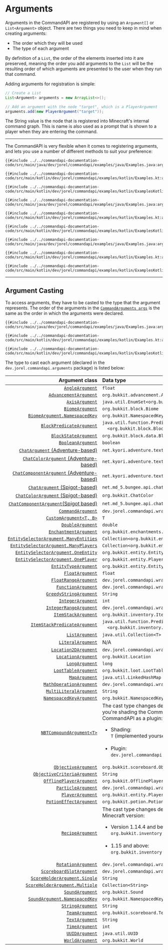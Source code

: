 # Arguments

Arguments in the CommandAPI are registered by using an `Argument[]` or `List<Argument>` object. There are two things you need to keep in mind when creating arguments:

* The order which they will be used
* The type of each argument

By definition of a `List`, the order of the elements inserted into it are preserved, meaning the order you add arguments to the `List` will be the resulting order of which arguments are presented to the user when they run that command.

Adding arguments for registration is simple:

```java
// Create a List
List<Argument> arguments = new ArrayList<>();

// Add an argument with the node "target", which is a PlayerArgument
arguments.add(new PlayerArgument("target"));
```

The String value is the node that is registered into Minecraft's internal command graph. This is name is also used as a prompt that is shown to a player when they are entering the command.

-----

The CommandAPI is very flexible when it comes to registering arguments, and lets you use a number of different methods to suit your preference:

<div class="multi-pre">

```java,Java
{{#include ../../commandapi-documentation-code/src/main/java/dev/jorel/commandapi/examples/java/Examples.java:arguments1}}
```

```kotlin,Kotlin
{{#include ../../commandapi-documentation-code/src/main/kotlin/dev/jorel/commandapi/examples/kotlin/Examples.kt:arguments1}}
```

```kotlin,Kotlin_DSL
{{#include ../../commandapi-documentation-code/src/main/kotlin/dev/jorel/commandapi/examples/kotlin/ExamplesKotlinDSL.kt:arguments1}}
```

</div>

<div class="multi-pre">

```java,Java
{{#include ../../commandapi-documentation-code/src/main/java/dev/jorel/commandapi/examples/java/Examples.java:arguments2}}
```

```kotlin,Kotlin
{{#include ../../commandapi-documentation-code/src/main/kotlin/dev/jorel/commandapi/examples/kotlin/Examples.kt:arguments2}}
```

```kotlin,Kotlin_DSL
{{#include ../../commandapi-documentation-code/src/main/kotlin/dev/jorel/commandapi/examples/kotlin/ExamplesKotlinDSL.kt:arguments2}}
```

</div>

<div class="multi-pre">

```java,Java
{{#include ../../commandapi-documentation-code/src/main/java/dev/jorel/commandapi/examples/java/Examples.java:arguments3}}
```

```kotlin,Kotlin
{{#include ../../commandapi-documentation-code/src/main/kotlin/dev/jorel/commandapi/examples/kotlin/Examples.kt:arguments3}}
```

```kotlin,Kotlin_DSL
{{#include ../../commandapi-documentation-code/src/main/kotlin/dev/jorel/commandapi/examples/kotlin/ExamplesKotlinDSL.kt:arguments3}}
```

</div>

-----

## Argument Casting

To access arguments, they have to be casted to the type that the argument represents. The order of the arguments in the [`CommandArguments args`](./commandarguments.md) is the same as the order in which the arguments were declared.

<div class="multi-pre">

```java,Java
{{#include ../../commandapi-documentation-code/src/main/java/dev/jorel/commandapi/examples/java/Examples.java:arguments4}}
```

```kotlin,Kotlin
{{#include ../../commandapi-documentation-code/src/main/kotlin/dev/jorel/commandapi/examples/kotlin/Examples.kt:arguments4}}
```

```kotlin,Kotlin_DSL
{{#include ../../commandapi-documentation-code/src/main/kotlin/dev/jorel/commandapi/examples/kotlin/ExamplesKotlinDSL.kt:arguments4}}
```

</div>

The type to cast each argument (declared in the `dev.jorel.commandapi.arguments` package) is listed below:

|                                                                                              Argument class | Data type                                                                                                                                                                                                                                           |
|------------------------------------------------------------------------------------------------------------:|:----------------------------------------------------------------------------------------------------------------------------------------------------------------------------------------------------------------------------------------------------|
|                                                                      [`AngleArgument`](./argument_angle.md) | `float`                                                                                                                                                                                                                                             |
|                                                           [`AdvancementArgument`](./advancementargument.md) | `org.bukkit.advancement.Advancement`                                                                                                                                                                                                                |
|                                                                        [`AxisArgument`](./argument_axis.md) | `java.util.EnumSet<org.bukkit.Axis>`                                                                                                                                                                                                                |
|                                                                      [`BiomeArgument`](./argument_biome.md) | `org.bukkit.block.Biome`                                                                                                                                                                                                                            |
|                                                        [`BiomeArgument.NamespacedKey`](./argument_biome.md) | `org.bukkit.NamespacedKey`                                                                                                                                                                                                                          |
|                                                    [`BlockPredicateArgument`](./argument_blockpredicate.md) | `java.util.function.Predicate`<br />&emsp;`<org.bukkit.block.Block>`                                                                                                                                                                                |
|                                                            [`BlockStateArgument`](./argument_blockstate.md) | `org.bukkit.block.data.BlockData`                                                                                                                                                                                                                   |
|                                             [`BooleanArgument`](./argument_primitives.md#boolean-arguments) | `boolean`                                                                                                                                                                                                                                           |
|                    [`ChatArgument` (Adventure-based)](./argument_chat_adventure.md#adventure-chat-argument) | `net.kyori.adventure.text.Component`                                                                                                                                                                                                                |
|         [`ChatColorArgument` (Adventure-based)](./argument_chat_adventure.md#adventure-chat-color-argument) | `net.kyori.adventure.text.format.NamedTextColor`                                                                                                                                                                                                    |
| [`ChatComponentArgument` (Adventure-based)](./argument_chat_adventure.md#adventure-chat-component-argument) | `net.kyori.adventure.text.Component`                                                                                                                                                                                                                |
|                                    [`ChatArgument` (Spigot-based)](./argument_chat_spigot.md#chat-argument) | `net.md_5.bungee.api.chat.BaseComponent[]`                                                                                                                                                                                                          |
|                         [`ChatColorArgument` (Spigot-based)](./argument_chat_spigot.md#chat-color-argument) | `org.bukkit.ChatColor`                                                                                                                                                                                                                              |
|                  [`ChatComponentArgument`(Spigot based)](./argument_chat_spigot.md#chat-component-argument) | `net.md_5.bungee.api.chat.BaseComponent[]`                                                                                                                                                                                                          |
|                                                                  [`CommandArgument`](./argument_command.md) | `dev.jorel.commandapi.wrappers.CommandResult`                                                                                                                                                                                                       |
|                                                              [`CustomArgument<T, B>`](./argument_custom.md) | `T`                                                                                                                                                                                                                                                 |
|                                            [`DoubleArgument`](./argument_primitives.md#numerical-arguments) | `double`                                                                                                                                                                                                                                            |
|                                                          [`EnchantmentArgument`](./argument_enchantment.md) | `org.bukkit.enchantments.Enchantment`                                                                                                                                                                                                               |
|                    [`EntitySelectorArgument.ManyEntities`](./argument_entities.md#entity-selector-argument) | `Collection<org.bukkit.entity.Entity>`                                                                                                                                                                                                              |
|                     [`EntitySelectorArgument.ManyPlayers`](./argument_entities.md#entity-selector-argument) | `Collection<org.bukkit.entity.Player>`                                                                                                                                                                                                              |
|                       [`EntitySelectorArgument.OneEntity`](./argument_entities.md#entity-selector-argument) | `org.bukkit.entity.Entity`                                                                                                                                                                                                                          |
|                       [`EntitySelectorArgument.OnePlayer`](./argument_entities.md#entity-selector-argument) | `org.bukkit.entity.Player`                                                                                                                                                                                                                          |
|                                         [`EntityTypeArgument`](./argument_entities.md#entity-type-argument) | `org.bukkit.entity.EntityType`                                                                                                                                                                                                                      |
|                                             [`FloatArgument`](./argument_primitives.md#numerical-arguments) | `float`                                                                                                                                                                                                                                             |
|                              [`FloatRangeArgument`](./argument_range.md#the-integerrange--floatrange-class) | `dev.jorel.commandapi.wrappers.FloatRange`                                                                                                                                                                                                          |
|                                                                  [`FunctionArgument`](./functionwrapper.md) | `dev.jorel.commandapi.wrappers.FunctionWrapper[]`                                                                                                                                                                                                   |
|                                      [`GreedyStringArgument`](./argument_strings.md#greedy-string-argument) | `String`                                                                                                                                                                                                                                            |
|                                           [`IntegerArgument`](./argument_primitives.md#numerical-arguments) | `int`                                                                                                                                                                                                                                               |
|                            [`IntegerRangeArgument`](./argument_range.md#the-integerrange--floatrange-class) | `dev.jorel.commandapi.wrappers.IntegerRange`                                                                                                                                                                                                        |
|                                                              [`ItemStackArgument`](./argument_itemstack.md) | `org.bukkit.inventory.ItemStack`                                                                                                                                                                                                                    |
|                                            [`ItemStackPredicateArgument`](./argument_itemstackpredicate.md) | `java.util.function.Predicate`<br />&emsp;`<org.bukkit.inventory.ItemStack>`                                                                                                                                                                        |
|                                                                        [`ListArgument`](./argument_list.md) | `java.util.Collection<T>`                                                                                                                                                                                                                           |
|                                                                  [`LiteralArgument`](./argument_literal.md) | N/A                                                                                                                                                                                                                                                 |
|                                           [`Location2DArgument`](./argument_locations.md#location-2d-space) | `dev.jorel.commandapi.wrappers.Location2D`                                                                                                                                                                                                          |
|                                             [`LocationArgument`](./argument_locations.md#location-3d-space) | `org.bukkit.Location`                                                                                                                                                                                                                               |
|                                              [`LongArgument`](./argument_primitives.md#numerical-arguments) | `long`                                                                                                                                                                                                                                              |
|                                                              [`LootTableArgument`](./argument_loottable.md) | `org.bukkit.loot.LootTable`                                                                                                                                                                                                                         |
|                                                                          [`MapArgument`](./argument_map.md) | `java.util.LinkedHashMap`                                                                                                                                                                                                                           |
|                                                      [`MathOperationArgument`](./argument_mathoperation.md) | `dev.jorel.commandapi.wrappers.MathOperation`                                                                                                                                                                                                       |
|                                                        [`MultiLiteralArgument`](./argument_multiliteral.md) | `String`                                                                                                                                                                                                                                            |
|                                                      [`NamespacedKeyArgument`](./argument_namespacedkey.md) | `org.bukkit.NamespacedKey`                                                                                                                                                                                                                          |
|                                                               [`NBTCompoundArgument<T>`](./argument_nbt.md) | The cast type changes depending on whether you're shading the CommandAPI or using the CommandAPI as a plugin:<br /><ul><li>Shading:<br />`T` (implemented yourself)</li><br /><li>Plugin:<br />`dev.jorel.commandapi.nbtapi.NBTContainer`</li></ul> |
|                                          [`ObjectiveArgument`](./argument_objectives.md#objective-argument) | `org.bukkit.scoreboard.Objective`                                                                                                                                                                                                                   |
|                         [`ObjectiveCriteriaArgument`](./argument_objectives.md#objective-criteria-argument) | `String`                                                                                                                                                                                                                                            |
|                                    [`OfflinePlayerArgument`](./argument_entities.md#offlineplayer-argument) | `org.bukkit.OfflinePlayer`                                                                                                                                                                                                                          |
|                                                                [`ParticleArgument`](./argument_particle.md) | `dev.jorel.commandapi.wrappers.ParticleData`                                                                                                                                                                                                        |
|                                                  [`PlayerArgument`](./argument_entities.md#player-argument) | `org.bukkit.entity.Player`                                                                                                                                                                                                                          |
|                                                              [`PotionEffectArgument`](./argument_potion.md) | `org.bukkit.potion.PotionEffectType`                                                                                                                                                                                                                |
|                                                                    [`RecipeArgument`](./argument_recipe.md) | The cast type changes depending on your Minecraft version:<br><ul><li>Version 1.14.4 and below:<br />`org.bukkit.inventory.Recipe`</li><br /><li>1.15 and above:<br />`org.bukkit.inventory.ComplexRecipe` </li></ul>                               |
|                                                                [`RotationArgument`](./argument_rotation.md) | `dev.jorel.commandapi.wrappers.Rotation`                                                                                                                                                                                                            |
|                              [`ScoreboardSlotArgument`](./argument_scoreboards.md#scoreboard-slot-argument) | `dev.jorel.commandapi.wrappers.ScoreboardSlot`                                                                                                                                                                                                      |
|                             [`ScoreHolderArgument.Single`](./argument_scoreboards.md#score-holder-argument) | `String`                                                                                                                                                                                                                                            |
|                           [`ScoreHolderArgument.Multiple`](./argument_scoreboards.md#score-holder-argument) | `Collection<String>`                                                                                                                                                                                                                                |
|                                                                      [`SoundArgument`](./argument_sound.md) | `org.bukkit.Sound`                                                                                                                                                                                                                                  |
|                                                        [`SoundArgument.NamespacedKey`](./argument_sound.md) | `org.bukkit.NamespacedKey`                                                                                                                                                                                                                          |
|                                                   [`StringArgument`](./argument_strings.md#string-argument) | `String`                                                                                                                                                                                                                                            |
|                                                                        [`TeamArgument`](./argument_team.md) | `org.bukkit.scoreboard.Team`                                                                                                                                                                                                                        |
|                                                       [`TextArgument`](./argument_strings.md#text-argument) | `String`                                                                                                                                                                                                                                            |
|                                                                        [`TimeArgument`](./argument_time.md) | `int`                                                                                                                                                                                                                                               |
|                                                                        [`UUIDArgument`](./argument_uuid.md) | `java.util.UUID`                                                                                                                                                                                                                                    |
|                                                                      [`WorldArgument`](./argument_world.md) | `org.bukkit.World`                                                                                                                                                                                                                                  |
